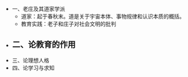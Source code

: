 - 一、老庄及其道家学派
	- 道家：起于春秋末。道是关于宇宙本体、事物规律和认识本质的概括。
	- 教育实践：老子和庄子对社会文明的批判
- 二、论教育的作用
	-
- 三、论理想人格
- 四、论学习与求知